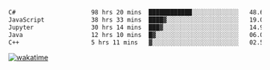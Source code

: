 <!--START_SECTION:waka-->

```txt
C#                     98 hrs 20 mins  ████████████░░░░░░░░░░░░░   48.63 %
JavaScript             38 hrs 33 mins  ████▓░░░░░░░░░░░░░░░░░░░░   19.07 %
Jupyter                30 hrs 14 mins  ███▓░░░░░░░░░░░░░░░░░░░░░   14.95 %
Java                   12 hrs 10 mins  █▓░░░░░░░░░░░░░░░░░░░░░░░   06.02 %
C++                    5 hrs 11 mins   ▓░░░░░░░░░░░░░░░░░░░░░░░░   02.57 %
```

<!--END_SECTION:waka-->
[![wakatime](https://wakatime.com/badge/user/6c2f442e-41b4-42e3-bc06-d5d8203ad1da.svg)](https://wakatime.com/@6c2f442e-41b4-42e3-bc06-d5d8203ad1da)
